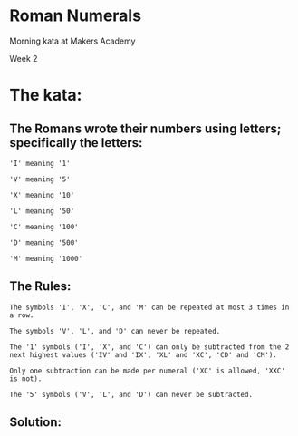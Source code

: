 # Roman Numerals

Morning kata at Makers Academy

Week 2

# The kata:

## The Romans wrote their numbers using letters; specifically the letters:

```
'I' meaning '1'

'V' meaning '5'

'X' meaning '10'

'L' meaning '50'

'C' meaning '100'

'D' meaning '500'

'M' meaning '1000'
```

## The Rules:

```
The symbols 'I', 'X', 'C', and 'M' can be repeated at most 3 times in a row.

The symbols 'V', 'L', and 'D' can never be repeated.

The '1' symbols ('I', 'X', and 'C') can only be subtracted from the 2 next highest values ('IV' and 'IX', 'XL' and 'XC', 'CD' and 'CM').

Only one subtraction can be made per numeral ('XC' is allowed, 'XXC' is not).

The '5' symbols ('V', 'L', and 'D') can never be subtracted.
```

## Solution:
